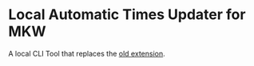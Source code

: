 # Local Automatic Times Updater for MKW
A local CLI Tool that replaces the [old extension](https://github.com/FallBackITA27/Auto-Updater-MKL-MKWPP).
